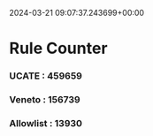 2024-03-21 09:07:37.243699+00:00
# Rule Counter 
 ### UCATE : 459659

 ### Veneto : 156739

 ### Allowlist : 13930